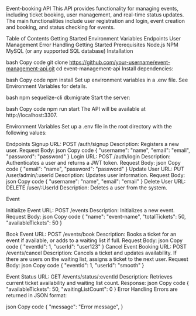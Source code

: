 Event-booking API
This API provides functionality for managing events, including ticket booking, user management, and real-time status updates. The main functionalities include user registration and login, event creation and booking, and status checking for events.

Table of Contents
Getting Started
Environment Variables
Endpoints
User Management
Error Handling
Getting Started
Prerequisites
Node.js
NPM
MySQL (or any supported SQL database)
Installation

bash
Copy code
git clone https://github.com/your-username/event-management-api.git
cd event-management-api
Install dependencies:

bash
Copy code
npm install
Set up environment variables in a .env file. See Environment Variables for details.

bash
npm sequelize-cli db:migrate
Start the server:

bash
Copy code
npm run start
The API will be available at http://localhost:3307.

Environment Variables
Set up a .env file in the root directory with the following values:

Endpoints
Signup
URL: POST /auth/signup
Description: Registers a new user.
Request Body:
json
Copy code
{
    "username": "name",
    "email": "email",
    "password": "password"
}
Login
URL: POST /auth/login
Description: Authenticates a user and returns a JWT token.
Request Body:
json
Copy code
{
    "email": "name",
    "password": "password"
}
Update User
URL: PUT /user/admin/:userId
Description: Updates user information.
Request Body:
json
Copy code
{
    "username": "name",
    "email": "email"
}
Delete User
URL: DELETE /user/:UserId
Description: Deletes a user from the system.

Event

Initialize Event
URL: POST /events
Description: Initializes a new event.
Request Body:
json
Copy code
{
    "name": "event-name",
    "totalTickets": 50,
    "availableTickets": 50
}

Book Event
URL: POST /events/book
Description: Books a ticket for an event if available, or adds to a waiting list if full.
Request Body:
json
Copy code
{
    "eventId": 1,
    "userId": "user123"
}
Cancel Event Booking
URL: POST /events/cancel
Description: Cancels a ticket and updates availability. If there are users on the waiting list, assigns a ticket to the next user.
Request Body:
json
Copy code
{
    "eventId": 1,
    "userId": "smooth"
}

Event Status
URL: GET /events/status/:eventId
Description: Retrieves current ticket availability and waiting list count.
Response:
json
Copy code
{
    "availableTickets": 50,
    "waitingListCount": 0
}
Error Handling
Errors are returned in JSON format:

json
Copy code
{
    "message": "Error message",
}
